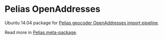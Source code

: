 Pelias OpenAddresses
====================

Ubuntu 14.04 package for [Pelias geocoder OpenAddresses import pipeline](https://github.com/pelias/openaddresses).

Read more in [Pelias meta-package](https://github.com/openaddresses/pelias-ubuntu-xenial#readme).
